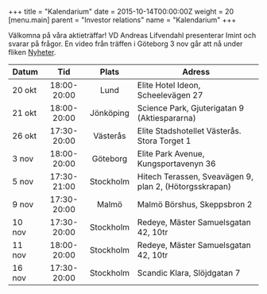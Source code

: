 +++
title = "Kalendarium"
date = 2015-10-14T00:00:00Z
weight = 20
[menu.main]
parent = "Investor relations"
name = "Kalendarium"
+++

Välkomna på våra aktieträffar! VD Andreas Lifvendahl presenterar Imint och svarar på frågor. En video från träffen i Göteborg 3 nov går att nå under fliken [Nyheter](/nyheter).

|   Datum       |   Tid           |   Plats      |   Adress       
|---------------|:---------------:|:------------:|-------------------------------|                   
|   20 okt      |   18:00-20:00   |   Lund       |   Elite Hotel Ideon, Scheelevägen 27                    
|   21 okt      |   18:00-20:00   |   Jönköping  |   Science Park, Gjuterigatan 9 (Aktiespararna)
|   26 okt      |   17:30-20:00   |   Västerås   |   Elite Stadshotellet Västerås. Stora Torget 1
|   3 nov       |   18:00-20:00   |   Göteborg   |   Elite Park Avenue, Kungsportavenyn 36
|   5 nov       |   17:30-21:00   |   Stockholm  |   Hitech Terassen, Sveavägen 9, plan 2, (Hötorgsskrapan)
|   9 nov       |   17:30-20:00   |   Malmö      |   Malmö Börshus, Skeppsbron 2
|   10 nov      |   17:30-20:00   |   Stockholm  |   Redeye, Mäster Samuelsgatan 42, 10tr
|   11 nov      |   18:00-20:00   |   Stockholm  |   Redeye, Mäster Samuelsgatan 42, 10tr
|   16 nov      |   17:30-20:00   |   Stockholm  |   Scandic Klara, Slöjdgatan 7
